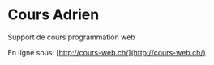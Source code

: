 # Cours Adrien

Support de cours programmation web

En ligne sous: [http://cours-web.ch/](http://cours-web.ch/)